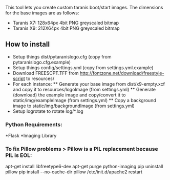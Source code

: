 This tool lets you create custom taranis boot/start images. The dimensions for the base images are as follows:
* Taranis X7: 128x64px 4bit PNG greyscaled bitmap
* Taranis X9: 212X64px 4bit PNG greyscaled bitmap

## How to install
* Setup things dist/pytaranislogo.cfg (copy from pytaranislogo.cfg.example)
* Setup things config/settings.yml (copy from settings.yml.example)
* Download FREESCPT.TFF from http://fontzone.net/download/freestyle-script to resources/
* For each instance:
** Generate your base image from dist/x9-empty.xcf and copy it to resources/logoImage (from settings.yml)
** Generate (download) the example image and copy/convert it to static/img/exampleImage (from settings.yml)
** Copy a background image to static/img/backgroundImage (from settings.yml)
* Setup logrotate to rotate log/*.log


### Python Requirements:
*Flask
*Imaging Library

### To fix Pillow problems > Pillow is a PIL replacement because PIL is EOL:
  apt-get install libfreetype6-dev
  apt-get purge python-imaging
  pip uninstall pillow
  pip install --no-cache-dir pillow
  /etc/init.d/apache2 restart
